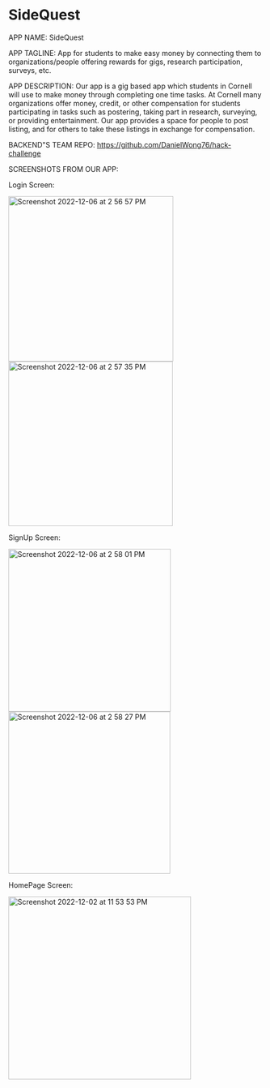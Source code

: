 # SideQuest
APP NAME: SideQuest

APP TAGLINE: App for students to make easy money by connecting them to organizations/people offering rewards for gigs, research participation, surveys, etc.

APP DESCRIPTION: Our app is a gig based app which students in Cornell will use to make money through completing one time tasks. At Cornell many organizations offer money, credit, or other compensation for students participating in tasks such as postering, taking part in research, surveying, or providing entertainment. Our app provides a space for people to post listing, and for others to take these listings in exchange for compensation.

BACKEND"S TEAM REPO: https://github.com/DanielWong76/hack-challenge

SCREENSHOTS FROM OUR APP: 

Login Screen: 

<img width="326" alt="Screenshot 2022-12-06 at 2 56 57 PM" src="https://user-images.githubusercontent.com/17365838/206009866-47e5e5d0-69ce-4bf6-9853-61fce3d11eb5.png">

<img width="325" alt="Screenshot 2022-12-06 at 2 57 35 PM" src="https://user-images.githubusercontent.com/17365838/206010001-59283f73-56a2-4490-b781-d22325f51323.png">


SignUp Screen:

<img width="321" alt="Screenshot 2022-12-06 at 2 58 01 PM" src="https://user-images.githubusercontent.com/17365838/206010077-c7d992c7-1583-45c3-9a49-a5cc2e1826bf.png">

<img width="320" alt="Screenshot 2022-12-06 at 2 58 27 PM" src="https://user-images.githubusercontent.com/17365838/206010189-e3908532-1249-4f57-974a-b9d014c9ea4b.png">


HomePage Screen:

<img width="361" alt="Screenshot 2022-12-02 at 11 53 53 PM" src="https://user-images.githubusercontent.com/17365838/205424548-e9362415-26e5-4325-b064-e0f03506ea89.png">


